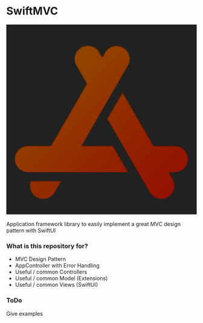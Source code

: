 # SwiftMVC #

![SwiftMVC](Icon/SwiftMVC.png)

Application framework library to easily implement a great MVC design pattern with SwiftUI

### What is this repository for? ###

* MVC Design Pattern
* AppController with Error Handling
* Useful / common Controllers
* Useful / common Model (Extensions)
* Useful / common Views (SwiftUI)

### ToDo ###
Give examples
